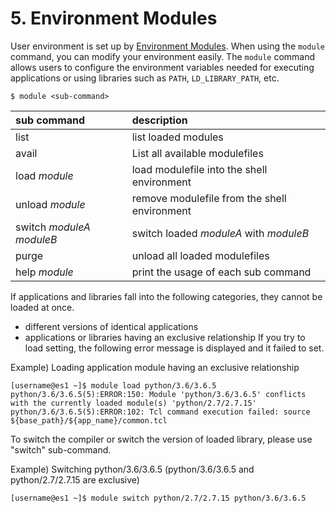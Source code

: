 # 5. Environment Modules

User environment is set up by [Environment Modules](http://modules.sourceforge.net/).
When using the `module` command, you can modify your environment easily.
The `module` command allows users to configure the environment variables needed for executing applications
or using libraries such as `PATH`, `LD_LIBRARY_PATH`, etc.

```
$ module <sub-command>
```

| sub command | description |
|:--|:--|
| list | list loaded modules |
| avail | List all available modulefiles |
| load *module* | load modulefile into the shell environment |
| unload *module* | remove modulefile from the shell environment |
| switch *moduleA* *moduleB* | switch loaded *moduleA* with *moduleB* |
| purge | unload all loaded modulefiles |
| help *module* | print the usage of each sub command |

If applications and libraries fall into the following categories, they cannot be loaded at once.
* different versions of identical applications
* applications or libraries having an exclusive relationship
If you try to load setting, the following error message is displayed and it failed to set.

Example) Loading application module having an exclusive relationship

```
[username@es1 ~]$ module load python/3.6/3.6.5
python/3.6/3.6.5(5):ERROR:150: Module 'python/3.6/3.6.5' conflicts with the currently loaded module(s) 'python/2.7/2.7.15'
python/3.6/3.6.5(5):ERROR:102: Tcl command execution failed: source ${base_path}/${app_name}/common.tcl
```

To switch the compiler or switch the version of loaded library, please use "switch" sub-command.

Example) Switching python/3.6/3.6.5 (python/3.6/3.6.5 and python/2.7/2.7.15 are exclusive)

```
[username@es1 ~]$ module switch python/2.7/2.7.15 python/3.6/3.6.5
```
